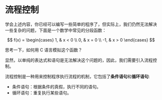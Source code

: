 # 流程控制

学会上述内容，你已经可以编写一些简单的程序了，但实际上，我们仍然无法解决一些复杂的问题，下面是一个数学中常见的分段函数：

$$
f(x) = \begin{cases}
1, & x < 0 \\
0, & x = 0 \\
-1, & x > 0
\end{cases}
$$

思考一下，如何用 C 语言模拟这个函数？

显然，以单纯的表达式和语句是无法解决这个问题的，因此，我们需要引入流程控制。

流程控制是一种用来控制程序执行流程的机制，它包括了**条件语句**和**循环语句**:

- 条件语句：根据条件的真假，执行不同的语句。
- 循环语句：重复执行某些语句。
